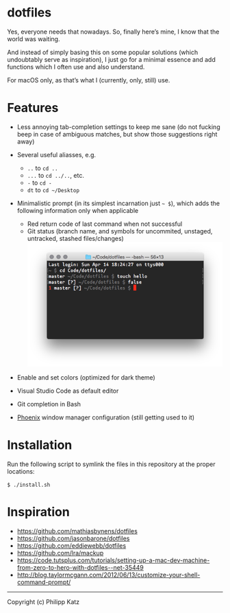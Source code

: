 # dotfiles

Yes, everyone needs that nowadays. So, finally here’s mine, I know that the world was waiting.

And instead of simply basing this on some popular solutions (which undoubtably serve as inspiration), I just go for a minimal essence and add functions which I often use and also understand.

For macOS only, as that’s what I (currently, only, still) use.

# Features

- Less annoying tab-completion settings to keep me sane (do not fucking beep in case of ambiguous matches, but show those suggestions right away)

- Several useful aliasses, e.g.

  - `..` to `cd ..`
  - `...` to `cd ../..`, etc.
  - `-` to `cd -`
  - `dt` to `cd ~/Desktop`

- Minimalistic prompt (in its simplest incarnation just `~ $`), which adds the following information only when applicable

  - Red return code of last command when not successful
  - Git status (branch name, and symbols for uncommited, unstaged, untracked, stashed files/changes)
    ![Screenshot](assets/prompt.png)

- Enable and set colors (optimized for dark theme)

- Visual Studio Code as default editor

- Git completion in Bash

- [Phoenix](https://github.com/kasper/phoenix) window manager configuration (still getting used to it)

# Installation

Run the following script to symlink the files in this repository at the proper locations:

```
$ ./install.sh
```

# Inspiration

- https://github.com/mathiasbynens/dotfiles
- https://github.com/jasonbarone/dotfiles
- https://github.com/eddiewebb/dotfiles
- https://github.com/lra/mackup
- https://code.tutsplus.com/tutorials/setting-up-a-mac-dev-machine-from-zero-to-hero-with-dotfiles--net-35449
- http://blog.taylormcgann.com/2012/06/13/customize-your-shell-command-prompt/

---

Copyright (c) Philipp Katz
